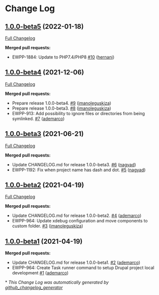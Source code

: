 # Change Log

## [1.0.0-beta5](https://github.com/openeuropa/task-runner-drupal-project-symlink/tree/1.0.0-beta5) (2022-01-18)
[Full Changelog](https://github.com/openeuropa/task-runner-drupal-project-symlink/compare/1.0.0-beta4...1.0.0-beta5)

**Merged pull requests:**

- EWPP-1884: Update to PHP7.4/PHP8 [\#10](https://github.com/openeuropa/task-runner-drupal-project-symlink/pull/10) ([hernani](https://github.com/hernani))

## [1.0.0-beta4](https://github.com/openeuropa/task-runner-drupal-project-symlink/tree/1.0.0-beta4) (2021-12-06)
[Full Changelog](https://github.com/openeuropa/task-runner-drupal-project-symlink/compare/1.0.0-beta3...1.0.0-beta4)

**Merged pull requests:**

- Prepare release 1.0.0-beta4. [\#9](https://github.com/openeuropa/task-runner-drupal-project-symlink/pull/9) ([imanoleguskiza](https://github.com/imanoleguskiza))
- Prepare release 1.0.0-beta3. [\#8](https://github.com/openeuropa/task-runner-drupal-project-symlink/pull/8) ([imanoleguskiza](https://github.com/imanoleguskiza))
- EWPP-913: Add possibility to ignore files or directories from being symlinked. [\#7](https://github.com/openeuropa/task-runner-drupal-project-symlink/pull/7) ([ademarco](https://github.com/ademarco))

## [1.0.0-beta3](https://github.com/openeuropa/task-runner-drupal-project-symlink/tree/1.0.0-beta3) (2021-06-21)
[Full Changelog](https://github.com/openeuropa/task-runner-drupal-project-symlink/compare/1.0.0-beta2...1.0.0-beta3)

**Merged pull requests:**

- Update CHANGELOG.md for release 1.0.0-beta3. [\#6](https://github.com/openeuropa/task-runner-drupal-project-symlink/pull/6) ([nagyad](https://github.com/nagyad))
- EWPP-1192: Fix when project name has dash and dot. [\#5](https://github.com/openeuropa/task-runner-drupal-project-symlink/pull/5) ([nagyad](https://github.com/nagyad))

## [1.0.0-beta2](https://github.com/openeuropa/task-runner-drupal-project-symlink/tree/1.0.0-beta2) (2021-04-19)
[Full Changelog](https://github.com/openeuropa/task-runner-drupal-project-symlink/compare/1.0.0-beta1...1.0.0-beta2)

**Merged pull requests:**

- Update CHANGELOG.md for release 1.0.0-beta2. [\#4](https://github.com/openeuropa/task-runner-drupal-project-symlink/pull/4) ([ademarco](https://github.com/ademarco))
- EWPP-964: Update xdebug configuration and move components to custom folder. [\#3](https://github.com/openeuropa/task-runner-drupal-project-symlink/pull/3) ([imanoleguskiza](https://github.com/imanoleguskiza))

## [1.0.0-beta1](https://github.com/openeuropa/task-runner-drupal-project-symlink/tree/1.0.0-beta1) (2021-04-19)
**Merged pull requests:**

- Update CHANGELOG.md for release 1.0.0-beta1. [\#2](https://github.com/openeuropa/task-runner-drupal-project-symlink/pull/2) ([ademarco](https://github.com/ademarco))
- EWPP-964: Create Task runner command to setup Drupal project local development [\#1](https://github.com/openeuropa/task-runner-drupal-project-symlink/pull/1) ([ademarco](https://github.com/ademarco))



\* *This Change Log was automatically generated by [github_changelog_generator](https://github.com/skywinder/Github-Changelog-Generator)*